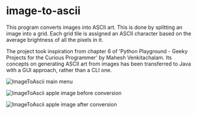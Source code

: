 # image-to-ascii

This program converts images into ASCII art. This is done by splitting an image into a grid. Each grid tile is 
 assigned an ASCII character based on the average brightness of all the pixels in it.

The project took inspiration from chapter 6 of 'Python Playground - Geeky Projects for the Curious Programmer' by Mahesh Venkitachalam.
Its concepts on generating ASCII art from images has been transferred to Java with a GUI approach, rather than a CLI one.

![ImageToAscii main menu](https://user-images.githubusercontent.com/35578357/64120867-456b6c80-cd95-11e9-8b8d-b538c8605b4f.png)

![ImageToAscii apple image before conversion](https://i.gyazo.com/419b29b96216de2e49173bbe22327ae9.png)

![ImageToAscii apple image after conversion](https://i.gyazo.com/313395aa90e5a33bb74c6af81e08a8a7.png)
